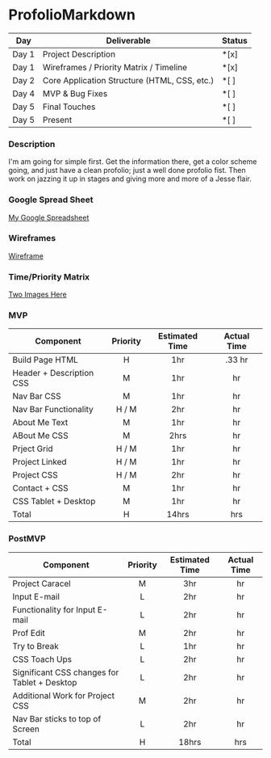 # ProfolioMarkdown

|  Day | Deliverable | Status
|---|---| ---|
|Day 1| Project Description | *[x]
|Day 1| Wireframes / Priority Matrix / Timeline | *[x]
|Day 2| Core Application Structure (HTML, CSS, etc.) | *[ ]
|Day 4| MVP & Bug Fixes | *[ ]
|Day 5| Final Touches | *[ ]
|Day 5| Present | *[ ]

### Description
I'm am going for simple first. Get the information there, get a color scheme going, and just have a clean profolio; just a well done profolio fist. Then work on jazzing it up in stages and giving more and more of a Jesse flair.

### Google Spread Sheet
[My Google Spreadsheet](https://docs.google.com/spreadsheets/d/1Gy2RhQ_KJXX7U8FUJi-GXtvBNQlWTj140rriT0dlnDY/edit?usp=sharing)

### Wireframes
[Wireframe](https://imgur.com/a/fnqYKWY)

### Time/Priority Matrix 

[Two Images Here](https://imgur.com/a/HiR3n9s)


### MVP
| Component | Priority | Estimated Time | Actual Time |
| --- | :---: |  :---: | :---: | 
| Build Page HTML | H | 1hr | .33 hr |
| Header + Description CSS | M | 1hr | hr |
| Nav Bar CSS | M | 1hr | hr |  
| Nav Bar Functionality | H / M | 2hr|  hr | 
| About Me Text | M | 1hr | hr|
| ABout Me CSS | M | 2hrs|  hr | 
| Prject Grid | H / M | 1hr | hr | hr |
| Project Linked | H / M | 1hr |  hr |
| Project CSS | H / M | 2hr |  hr |
| Contact + CSS | M | 1hr |  hr |
| CSS Tablet + Desktop | M | 1hr |  hr |
| Total | H | 14hrs| hrs |

### PostMVP
| Component | Priority | Estimated Time | Actual Time |
| --- | :---: |  :---: | :---: | 
| Project Caracel | M | 3hr | hr |
| Input E-mail | L | 2hr | hr |
| Functionality for Input E-mail | L | 2hr | hr |
| Prof Edit | M | 2hr | hr |
| Try to Break | L | 1hr | hr |
| CSS Toach Ups | L | 2hr | hr |
| Significant CSS changes for Tablet + Desktop | L | 2hr | hr |
| Additional Work for Project CSS | M | 2hr | hr |
| Nav Bar sticks to top of Screen | L | 2hr | hr |
| Total | H | 18hrs| hrs |
